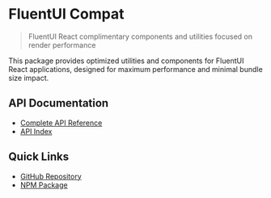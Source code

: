 # FluentUI Compat

> FluentUI React complimentary components and utilities focused on render performance

This package provides optimized utilities and components for FluentUI React applications, designed for maximum performance and minimal bundle size impact.

## API Documentation

- [Complete API Reference](docs/fluentui-compat.md)
- [API Index](docs/index.md)

## Quick Links

- [GitHub Repository](https://github.com/cascadiacollections/fluentui-compat)
- [NPM Package](https://www.npmjs.com/package/@cascadiacollections/fluentui-compat)